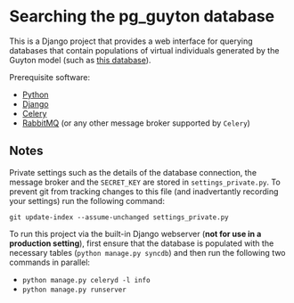 Searching the pg_guyton database
==============================================================================

This is a Django project that provides a web interface for querying databases
that contain populations of virtual individuals generated by the Guyton model
(such as [this database](https://github.com/rma/pg_guyton)).

Prerequisite software:

* [Python](http://www.python.org/)
* [Django](https://www.djangoproject.com/)
* [Celery](http://celeryproject.org/)
* [RabbitMQ](http://www.rabbitmq.com/) (or any other message broker supported
  by `Celery`)

Notes
------------------------------------------------------------------------------

Private settings such as the details of the database connection, the message
broker and the `SECRET_KEY` are stored in `settings_private.py`. To prevent
git from tracking changes to this file (and inadvertantly recording your
settings) run the following command:

`git update-index --assume-unchanged settings_private.py`

To run this project via the built-in Django webserver (**not for use in a
production setting**), first ensure that the database is populated with the
necessary tables (`python manage.py syncdb`) and then run the following two
commands in parallel:

* `python manage.py celeryd -l info`
* `python manage.py runserver`
